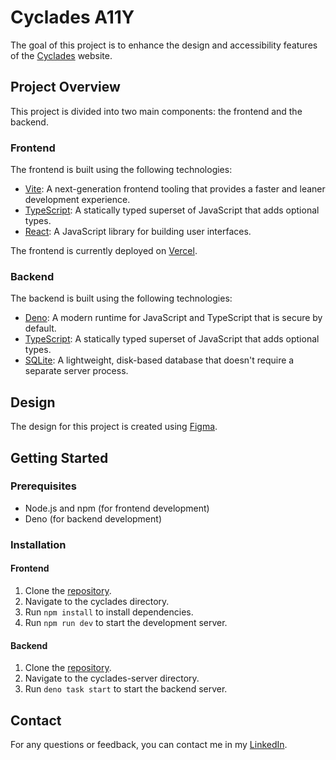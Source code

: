 # Cyclades A11Y

The goal of this project is to enhance the design and accessibility features of the [Cyclades](https://candidat.examens-concours.gouv.fr/cyccandidat/portal/accueil?codeER=&domaine=) website.

## Project Overview

This project is divided into two main components: the frontend and the backend.

### Frontend

The frontend is built using the following technologies:

- [Vite](https://vite.dev/): A next-generation frontend tooling that provides a faster and leaner development experience.
- [TypeScript](https://www.typescriptlang.org/): A statically typed superset of JavaScript that adds optional types.
- [React](https://react.dev/): A JavaScript library for building user interfaces.

The frontend is currently deployed on [Vercel](https://vercel.com/).

### Backend

The backend is built using the following technologies:

- [Deno](https://deno.com/): A modern runtime for JavaScript and TypeScript that is secure by default.
- [TypeScript](https://www.typescriptlang.org/): A statically typed superset of JavaScript that adds optional types.
- [SQLite](https://www.sqlite.org/): A lightweight, disk-based database that doesn't require a separate server process.

## Design

The design for this project is created using [Figma](https://www.figma.com/design/tITLtWt8fb8qXBo5D3ykFn/Cyclades?node-id=1-2&t=MXg00dPxTn1BiBww-1).

## Getting Started

### Prerequisites

- Node.js and npm (for frontend development)
- Deno (for backend development)

### Installation

#### Frontend

1. Clone the [repository](https://github.com/Hitch95/Cyclades_A11Y.git).
2. Navigate to the cyclades directory.
3. Run `npm install` to install dependencies.
4. Run `npm run dev` to start the development server.

#### Backend

1. Clone the [repository](https://github.com/Hitch95/Cyclades_A11Y.git).
2. Navigate to the cyclades-server directory.
3. Run `deno task start` to start the backend server.

## Contact

For any questions or feedback, you can contact me in my [LinkedIn](https://www.linkedin.com/in/bahloul-moufidi).
